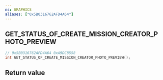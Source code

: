 ```yaml
---
ns: GRAPHICS
aliases: ["0x5B0316762AFD4A64"]
---
```

## GET_STATUS_OF_CREATE_MISSION_CREATOR_PHOTO_PREVIEW

```c
// 0x5B0316762AFD4A64 0xA9DC8558
int GET_STATUS_OF_CREATE_MISSION_CREATOR_PHOTO_PREVIEW();
```

## Return value
